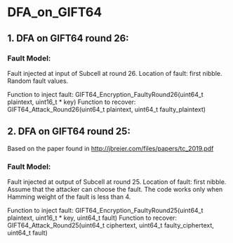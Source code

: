 # DFA_on_GIFT64
## 1. DFA on GIFT64 round 26:
### Fault Model:
Fault injected at input of Subcell at round 26. 
Location of fault: first nibble.
Random fault values. 

Function to inject fault: GIFT64_Encryption_FaultyRound26(uint64_t plaintext, uint16_t * key) 
Function to recover: GIFT64_Attack_Round26(uint64_t plaintext, uint64_t faulty_plaintext)


## 2. DFA on GIFT64 round 25: 
Based on the paper found in http://jbreier.com/files/papers/tc_2019.pdf
### Fault Model:
Fault injected at output of Subcell at round 25. 
Location of fault: first nibble.
Assume that the attacker can choose the fault. 
The code works only when Hamming weight of the fault is less than 4.

Function to inject fault:  GIFT64_Encryption_FaultyRound25(uint64_t plaintext, uint16_t * key, uint64_t fault)
Function to recover: GIFT64_Attack_Round25(uint64_t ciphertext, uint64_t faulty_ciphertext, uint64_t fault)


